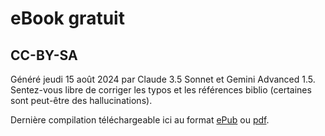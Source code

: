 # eBook gratuit
## CC-BY-SA

Généré jeudi 15 août 2024 par Claude 3.5 Sonnet et Gemini Advanced 1.5.
Sentez-vous libre de corriger les typos et les références biblio (certaines sont peut-être des hallucinations).

Dernière compilation téléchargeable ici au format [ePub](https://chamblandes.education/hack-ton-cerveau.epub) ou [pdf](https://chamblandes.education/hack-ton-cerveau.pdf).
